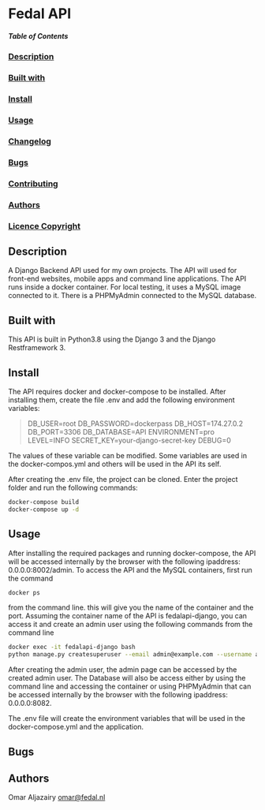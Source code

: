 # Fedal API
##### Table of Contents
### [Description](#description)
### [Built with](#built-with)
### [Install](#install)
### [Usage](#usage)
### [Changelog](CHANGELOG.md)
### [Bugs](#bugs)
### [Contributing](#contributing)
### [Authors](#authors)
### [Licence Copyright](LICENCE)

## Description
A Django Backend API used for my own projects. The API will used for front-end websites, mobile apps and command line applications. The API runs inside a docker container. For local testing, it uses a MySQL image connected to it. There is a PHPMyAdmin connected to the MySQL database.

## Built with
This API is built in Python3.8 using the Django 3 and the Django Restframework 3.

## Install
The API requires docker and docker-compose to be installed. After installing them, create the file .env and add the following environment variables:
> DB_USER=root
> DB_PASSWORD=dockerpass
> DB_HOST=174.27.0.2
> DB_PORT=3306
> DB_DATABASE=API
> ENVIRONMENT=pro
> LEVEL=INFO
> SECRET_KEY=your-django-secret-key
> DEBUG=0

The values of these variable can be modified. Some variables are used in the docker-compos.yml and others will be used in the API its self.

After creating the .env file, the project can be cloned. Enter the project folder and run the following commands:
```sh
docker-compose build
docker-compose up -d
```
  
## Usage
After installing the required packages and running docker-compose, the API will be accessed internally by the browser with the following ipaddress: 0.0.0.0:8002/admin.
To access the API and the MySQL containers, first run the command
```sh
docker ps
```
from the command line. this will give you the name of the container and the port.
Assuming the container name of the API is fedalapi-django, you can access it and create an admin user using the following commands from the command line
```sh
docker exec -it fedalapi-django bash
python manage.py createsuperuser --email admin@example.com --username admin
```
After creating the admin user, the admin page can be accessed by the created admin user.
The Database will also be access either by using the command line and accessing the container or using
PHPMyAdmin that can be accessed internally by the browser with the following ipaddress: 0.0.0.0:8082.

The .env file will create the environment variables that will be used in the docker-compose.yml and the application.


## Bugs

## Authors
Omar Aljazairy omar@fedal.nl